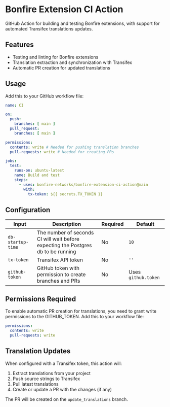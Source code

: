 # Bonfire Extension CI Action

GitHub Action for building and testing Bonfire extensions, with support for automated Transifex translations updates.

## Features

- Testing and linting for Bonfire extensions
- Translation extraction and synchronization with Transifex
- Automatic PR creation for updated translations

## Usage

Add this to your GitHub workflow file:

```yaml
name: CI

on:
  push:
    branches: [ main ]
  pull_request:
    branches: [ main ]

permissions:
  contents: write # Needed for pushing translation branches
  pull-requests: write # Needed for creating PRs

jobs:
  test:
    runs-on: ubuntu-latest
    name: Build and test
    steps:
      - uses: bonfire-networks/bonfire-extension-ci-action@main
        with:
          tx-token: ${{ secrets.TX_TOKEN }}
```

## Configuration

| Input | Description | Required | Default |
| ----- | ----------- | -------- | ------- |
| `db-startup-time` | The number of seconds CI will wait before expecting the Postgres db to be running | No | `10` |
| `tx-token` | Transifex API token | No | `''` |
| `github-token` | GitHub token with permission to create branches and PRs | No | Uses `github.token` |

## Permissions Required

To enable automatic PR creation for translations, you need to grant write permissions to the GITHUB_TOKEN. Add this to your workflow file:

```yaml
permissions:
  contents: write
  pull-requests: write
```

## Translation Updates

When configured with a Transifex token, this action will:

1. Extract translations from your project
2. Push source strings to Transifex
3. Pull latest translations
4. Create or update a PR with the changes (if any)

The PR will be created on the `update_translations` branch.

